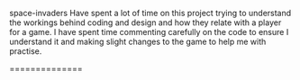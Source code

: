 space-invaders
Have spent a lot of time on this project trying to understand the workings behind coding and design and how they relate with a player for a game. I have spent time commenting carefully on the code to ensure I understand it and making slight changes to the game to help me with practise. 


==============
